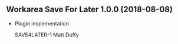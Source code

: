 Workarea Save For Later 1.0.0 (2018-08-08)
--------------------------------------------------------------------------------

*   Plugin implementation

    SAVE4LATER-1
    Matt Duffy



